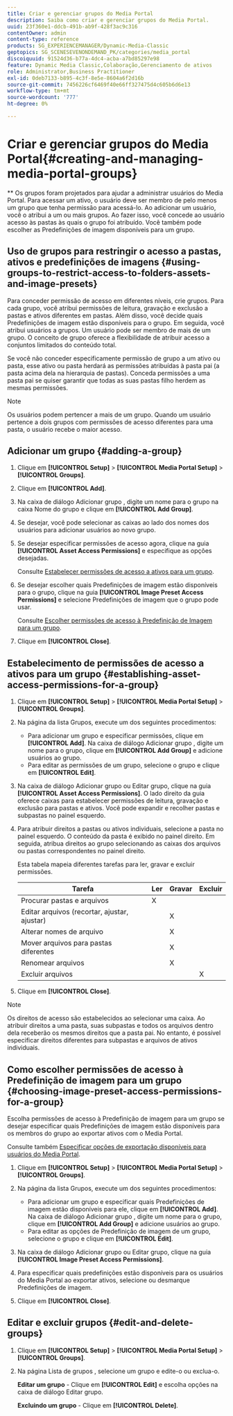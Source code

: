 ```yaml
---
title: Criar e gerenciar grupos do Media Portal
description: Saiba como criar e gerenciar grupos do Media Portal.
uuid: 23f360e1-ddcb-491b-ab9f-428f3ac9c316
contentOwner: admin
content-type: reference
products: SG_EXPERIENCEMANAGER/Dynamic-Media-Classic
geptopics: SG_SCENESEVENONDEMAND_PK/categories/media_portal
discoiquuid: 91524d36-b77a-4dc4-acba-a7bd85297e98
feature: Dynamic Media Classic,Colaboração,Gerenciamento de ativos
role: Administrator,Business Practitioner
exl-id: 0deb7133-b895-4c3f-8e5e-8604a6f2d16b
source-git-commit: 7456226cf6469f40e66ff327475d4c605b6d6e13
workflow-type: tm+mt
source-wordcount: '777'
ht-degree: 0%

---
```


# Criar e gerenciar grupos do Media Portal{#creating-and-managing-media-portal-groups}

** Os grupos foram projetados para ajudar a administrar usuários do Media Portal. Para acessar um ativo, o usuário deve ser membro de pelo menos um grupo que tenha permissão para acessá-lo. Ao adicionar um usuário, você o atribui a um ou mais grupos. Ao fazer isso, você concede ao usuário acesso às pastas às quais o grupo foi atribuído. Você também pode escolher as Predefinições de imagem disponíveis para um grupo.

## Uso de grupos para restringir o acesso a pastas, ativos e predefinições de imagens {#using-groups-to-restrict-access-to-folders-assets-and-image-presets}

Para conceder permissão de acesso em diferentes níveis, crie grupos. Para cada grupo, você atribui permissões de leitura, gravação e exclusão a pastas e ativos diferentes em pastas. Além disso, você decide quais Predefinições de imagem estão disponíveis para o grupo. Em seguida, você atribui usuários a grupos. Um usuário pode ser membro de mais de um grupo. O conceito de grupo oferece a flexibilidade de atribuir acesso a conjuntos limitados do conteúdo total.

Se você não conceder especificamente permissão de grupo a um ativo ou pasta, esse ativo ou pasta herdará as permissões atribuídas à pasta pai (a pasta acima dela na hierarquia de pastas). Conceda permissões a uma pasta pai se quiser garantir que todas as suas pastas filho herdem as mesmas permissões.

>[!NOTE]
>
>Os usuários podem pertencer a mais de um grupo. Quando um usuário pertence a dois grupos com permissões de acesso diferentes para uma pasta, o usuário recebe o maior acesso.

## Adicionar um grupo {#adding-a-group}

1. Clique em **[!UICONTROL Setup]** > **[!UICONTROL Media Portal Setup]** > **[!UICONTROL Groups]**.
1. Clique em **[!UICONTROL Add]**.
1. Na caixa de diálogo Adicionar grupo , digite um nome para o grupo na caixa Nome do grupo e clique em **[!UICONTROL Add Group]**.
1. Se desejar, você pode selecionar as caixas ao lado dos nomes dos usuários para adicionar usuários ao novo grupo.
1. Se desejar especificar permissões de acesso agora, clique na guia **[!UICONTROL Asset Access Permissions]** e especifique as opções desejadas.

   Consulte [Estabelecer permissões de acesso a ativos para um grupo](creating-media-portal-groups.md#establishing_asset_access_permissions_for_a_group).

1. Se desejar escolher quais Predefinições de imagem estão disponíveis para o grupo, clique na guia **[!UICONTROL Image Preset Access Permissions]** e selecione Predefinições de imagem que o grupo pode usar.

   Consulte [Escolher permissões de acesso à Predefinição de Imagem para um grupo](creating-media-portal-groups.md#choosing_image_preset_access_permissions_for_a_group).

1. Clique em **[!UICONTROL Close]**.

## Estabelecimento de permissões de acesso a ativos para um grupo {#establishing-asset-access-permissions-for-a-group}

1. Clique em **[!UICONTROL Setup]** > **[!UICONTROL Media Portal Setup]** > **[!UICONTROL Groups]**.
1. Na página da lista Grupos, execute um dos seguintes procedimentos:

   * Para adicionar um grupo e especificar permissões, clique em **[!UICONTROL Add]**. Na caixa de diálogo Adicionar grupo , digite um nome para o grupo, clique em **[!UICONTROL Add Group]** e adicione usuários ao grupo.
   * Para editar as permissões de um grupo, selecione o grupo e clique em **[!UICONTROL Edit]**.

1. Na caixa de diálogo Adicionar grupo ou Editar grupo, clique na guia **[!UICONTROL Asset Access Permissions]**. O lado direito da guia oferece caixas para estabelecer permissões de leitura, gravação e exclusão para pastas e ativos. Você pode expandir e recolher pastas e subpastas no painel esquerdo.
1. Para atribuir direitos a pastas ou ativos individuais, selecione a pasta no painel esquerdo. O conteúdo da pasta é exibido no painel direito. Em seguida, atribua direitos ao grupo selecionando as caixas dos arquivos ou pastas correspondentes no painel direito.

   Esta tabela mapeia diferentes tarefas para ler, gravar e excluir permissões.

   | Tarefa | Ler | Gravar | Excluir |
   |--- |--- |--- |--- |
   | Procurar pastas e arquivos | X |  |  |
   | Editar arquivos (recortar, ajustar, ajustar) |  | X |  |
   | Alterar nomes de arquivo |  | X |  |
   | Mover arquivos para pastas diferentes |  | X |  |
   | Renomear arquivos |  | X |  |
   | Excluir arquivos |  |  | X |

1. Clique em **[!UICONTROL Close]**.

>[!NOTE]
>
>Os direitos de acesso são estabelecidos ao selecionar uma caixa. Ao atribuir direitos a uma pasta, suas subpastas e todos os arquivos dentro dela receberão os mesmos direitos que a pasta pai. No entanto, é possível especificar direitos diferentes para subpastas e arquivos de ativos individuais.

## Como escolher permissões de acesso à Predefinição de imagem para um grupo {#choosing-image-preset-access-permissions-for-a-group}

Escolha permissões de acesso à Predefinição de imagem para um grupo se desejar especificar quais Predefinições de imagem estão disponíveis para os membros do grupo ao exportar ativos com o Media Portal.

Consulte também [Especificar opções de exportação disponíveis para usuários do Media Portal](specifying-export-options-available-media.md#specifying_export_options_available_to_media_portal_users).

1. Clique em **[!UICONTROL Setup]** > **[!UICONTROL Media Portal Setup]** > **[!UICONTROL Groups]**.
1. Na página da lista Grupos, execute um dos seguintes procedimentos:

   * Para adicionar um grupo e especificar quais Predefinições de imagem estão disponíveis para ele, clique em **[!UICONTROL Add]**. Na caixa de diálogo Adicionar grupo , digite um nome para o grupo, clique em **[!UICONTROL Add Group]** e adicione usuários ao grupo.
   * Para editar as opções de Predefinição de imagem de um grupo, selecione o grupo e clique em **[!UICONTROL Edit]**.

1. Na caixa de diálogo Adicionar grupo ou Editar grupo, clique na guia **[!UICONTROL Image Preset Access Permissions]**.
1. Para especificar quais predefinições estão disponíveis para os usuários do Media Portal ao exportar ativos, selecione ou desmarque Predefinições de imagem.
1. Clique em **[!UICONTROL Close]**.

## Editar e excluir grupos {#edit-and-delete-groups}

1. Clique em **[!UICONTROL Setup]** > **[!UICONTROL Media Portal Setup]** > **[!UICONTROL Groups]**.
1. Na página Lista de grupos , selecione um grupo e edite-o ou exclua-o.

   **Editar um grupo**  - Clique em  **[!UICONTROL Edit]** e escolha opções na caixa de diálogo Editar grupo.

   **Excluindo um grupo**  - Clique em  **[!UICONTROL Delete]**.
